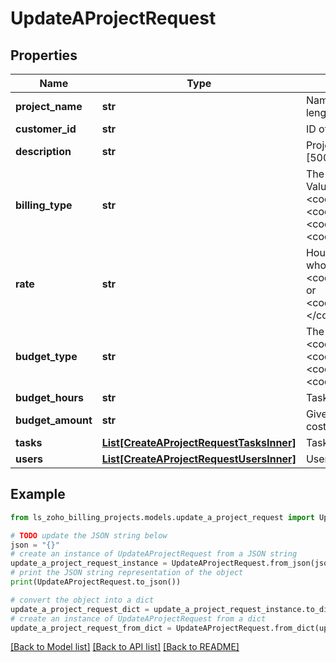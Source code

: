 # UpdateAProjectRequest


## Properties

Name | Type | Description | Notes
------------ | ------------- | ------------- | -------------
**project_name** | **str** | Name of the project. &lt;code&gt;Maximum length [100]&lt;/code&gt; | 
**customer_id** | **str** | ID of the customer. | 
**description** | **str** | Project description. &lt;code&gt;Maximum length [500]&lt;/code&gt; | [optional] 
**billing_type** | **str** | The way you bill your customer. Allowed Values: &lt;code&gt;fixed_cost_for_project&lt;/code&gt;, &lt;code&gt;based_on_project_hours&lt;/code&gt;, &lt;code&gt;based_on_staff_hours&lt;/code&gt; and &lt;code&gt;based_on_task_hours&lt;/code&gt; | 
**rate** | **str** | Hourly rate for a task. Mandatory for projects whose billing_type is either &lt;code&gt;fixed_cost_for_project\&quot;&lt;/code&gt; or &lt;code&gt;\&quot;based_on_project_hours\&quot;&lt;/code&gt; | [optional] 
**budget_type** | **str** | The way you budget. Allowed Values: &lt;code&gt;total_project_cost&lt;/code&gt;, &lt;code&gt;total_project_hours&lt;/code&gt;, &lt;code&gt;hours_per_task&lt;/code&gt; and &lt;code&gt;hours_per_staff&lt;/code&gt; | [optional] 
**budget_hours** | **str** | Task budget hours | [optional] 
**budget_amount** | **str** | Give value, if you are estimating total project cost. | [optional] 
**tasks** | [**List[CreateAProjectRequestTasksInner]**](CreateAProjectRequestTasksInner.md) | Tasks comprising a project | [optional] 
**users** | [**List[CreateAProjectRequestUsersInner]**](CreateAProjectRequestUsersInner.md) | Users of a project | [optional] 

## Example

```python
from ls_zoho_billing_projects.models.update_a_project_request import UpdateAProjectRequest

# TODO update the JSON string below
json = "{}"
# create an instance of UpdateAProjectRequest from a JSON string
update_a_project_request_instance = UpdateAProjectRequest.from_json(json)
# print the JSON string representation of the object
print(UpdateAProjectRequest.to_json())

# convert the object into a dict
update_a_project_request_dict = update_a_project_request_instance.to_dict()
# create an instance of UpdateAProjectRequest from a dict
update_a_project_request_from_dict = UpdateAProjectRequest.from_dict(update_a_project_request_dict)
```
[[Back to Model list]](../README.md#documentation-for-models) [[Back to API list]](../README.md#documentation-for-api-endpoints) [[Back to README]](../README.md)


